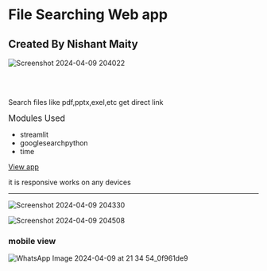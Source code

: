 # File Searching Web app

<h2>Created By Nishant Maity</h2>

![Screenshot 2024-04-09 204022](https://github.com/Nishant43S/File-Searcher-webApp/assets/165580472/fb2e10fb-378a-4356-b5cf-a3eea59057be)

<br><br>

<p>
  Search files like pdf,pptx,exel,etc get direct link 
</p>
<big>Modules Used</big>
 <ul>
   <li>streamlit</li>
   <li>googlesearchpython</li>
   <li>time</li>
 </ul>

 <a href="https://file-searcher-nishant-maity.streamlit.app/">View app</a>
 
<p>it is responsive works on any devices</p>

 <hr>

![Screenshot 2024-04-09 204330](https://github.com/Nishant43S/File-Searcher-webApp/assets/165580472/0ff9b34e-b821-475b-a6e8-4666ffe72efa)



![Screenshot 2024-04-09 204508](https://github.com/Nishant43S/File-Searcher-webApp/assets/165580472/8e47a5e3-394d-4811-9f6f-d1017212b6d5)

<h3>mobile view</h3>

![WhatsApp Image 2024-04-09 at 21 34 54_0f961de9](https://github.com/Nishant43S/File-Searcher-webApp/assets/165580472/29e37d5f-0b7d-49a1-8ac3-36aa78882856)


 
